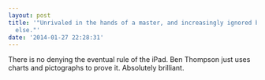 ```yaml
---
layout: post
title: '"Unrivaled in the hands of a master, and increasingly ignored by everyone
  else."'
date: '2014-01-27 22:28:31'
---
```


<p>There is no denying the eventual rule of the iPad. Ben Thompson just uses charts and pictographs to prove it. Absolutely brilliant.</p>